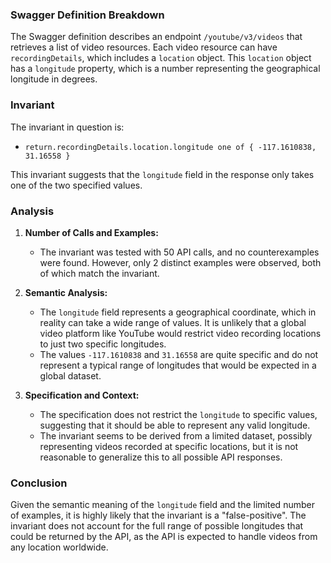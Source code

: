 ### Swagger Definition Breakdown
The Swagger definition describes an endpoint `/youtube/v3/videos` that retrieves a list of video resources. Each video resource can have `recordingDetails`, which includes a `location` object. This `location` object has a `longitude` property, which is a number representing the geographical longitude in degrees.

### Invariant
The invariant in question is:
- `return.recordingDetails.location.longitude one of { -117.1610838, 31.16558 }`

This invariant suggests that the `longitude` field in the response only takes one of the two specified values.

### Analysis
1. **Number of Calls and Examples:**
   - The invariant was tested with 50 API calls, and no counterexamples were found. However, only 2 distinct examples were observed, both of which match the invariant.

2. **Semantic Analysis:**
   - The `longitude` field represents a geographical coordinate, which in reality can take a wide range of values. It is unlikely that a global video platform like YouTube would restrict video recording locations to just two specific longitudes.
   - The values `-117.1610838` and `31.16558` are quite specific and do not represent a typical range of longitudes that would be expected in a global dataset.

3. **Specification and Context:**
   - The specification does not restrict the `longitude` to specific values, suggesting that it should be able to represent any valid longitude.
   - The invariant seems to be derived from a limited dataset, possibly representing videos recorded at specific locations, but it is not reasonable to generalize this to all possible API responses.

### Conclusion
Given the semantic meaning of the `longitude` field and the limited number of examples, it is highly likely that the invariant is a "false-positive". The invariant does not account for the full range of possible longitudes that could be returned by the API, as the API is expected to handle videos from any location worldwide.
